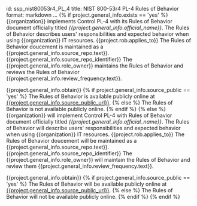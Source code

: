 id: ssp_nist80053r4_PL_4
title: NIST 800-53r4 PL-4 Rules of Behavior
format: markdown
...
{% if project.general_info.exists == 'yes' %}
{{organization}} implements Control PL-4 with its Rules of Behavior document officially titled _{{project.general_info.official_name}}_. The Rules of Behavior describes users' responsibilities and expected behavior when using {{organization}} IT resources. {{project.rob.applies_to}}
The Rules of Behavior doucement is maintained as a {{project.general_info.source_repo.text}}. {{project.general_info.source_repo_identifier}}
The {{project.general_info.role_owner}} maintains the Rules of Behavior and reviews the Rules of Behavior {{project.general_info.review_frequency.text}}. 

{{project.general_info.obtain}}
{% if project.general_info.source_public == 'yes' %} The Rules of Behavior is available publicly online at [{{project.general_info.source_public_url}}]({{project.general_info.source_public_url}}). {% else %} The Rules of Behavior is not available publicly online. {% endif %}
{% else %}
{{organization}} will implement Control PL-4 with Rules of Behavior document officially titled _{{project.general_info.official_name}}_. The Rules of Behavior will describe users' responsibilities and expected behavior when using {{organization}} IT resources. {{project.rob.applies_to}}
The Rules of Behavior doucement will be maintained as a {{project.general_info.source_repo.text}}. {{project.general_info.source_repo_identifier}}
The {{project.general_info.role_owner}} will maintain the Rules of Behavior and review them {{project.general_info.review_frequency.text}}. 

{{project.general_info.obtain}}
{% if project.general_info.source_public == 'yes' %} The Rules of Behavior will be available publicly online at [{{project.general_info.source_public_url}}]({{project.general_info.source_public_url}}). {% else %} The Rules of Behavior will not be available publicly online. {% endif %}
{% endif %}

